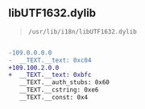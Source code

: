 ## libUTF1632.dylib

> `/usr/lib/i18n/libUTF1632.dylib`

```diff

-109.0.0.0.0
-  __TEXT.__text: 0xc04
+109.100.2.0.0
+  __TEXT.__text: 0xbfc
   __TEXT.__auth_stubs: 0x60
   __TEXT.__cstring: 0xe6
   __TEXT.__const: 0x4

```
